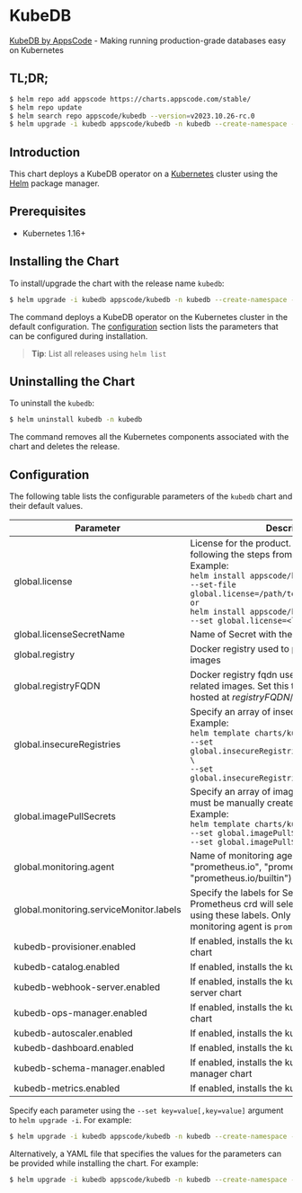 # KubeDB

[KubeDB by AppsCode](https://github.com/kubedb) - Making running production-grade databases easy on Kubernetes

## TL;DR;

```bash
$ helm repo add appscode https://charts.appscode.com/stable/
$ helm repo update
$ helm search repo appscode/kubedb --version=v2023.10.26-rc.0
$ helm upgrade -i kubedb appscode/kubedb -n kubedb --create-namespace --version=v2023.10.26-rc.0
```

## Introduction

This chart deploys a KubeDB operator on a [Kubernetes](http://kubernetes.io) cluster using the [Helm](https://helm.sh) package manager.

## Prerequisites

- Kubernetes 1.16+

## Installing the Chart

To install/upgrade the chart with the release name `kubedb`:

```bash
$ helm upgrade -i kubedb appscode/kubedb -n kubedb --create-namespace --version=v2023.10.26-rc.0
```

The command deploys a KubeDB operator on the Kubernetes cluster in the default configuration. The [configuration](#configuration) section lists the parameters that can be configured during installation.

> **Tip**: List all releases using `helm list`

## Uninstalling the Chart

To uninstall the `kubedb`:

```bash
$ helm uninstall kubedb -n kubedb
```

The command removes all the Kubernetes components associated with the chart and deletes the release.

## Configuration

The following table lists the configurable parameters of the `kubedb` chart and their default values.

|                Parameter                |                                                                                                                                                                              Description                                                                                                                                                                              |                          Default                           |
|-----------------------------------------|-----------------------------------------------------------------------------------------------------------------------------------------------------------------------------------------------------------------------------------------------------------------------------------------------------------------------------------------------------------------------|------------------------------------------------------------|
| global.license                          | License for the product. Get a license by following the steps from [here](https://kubedb.com/docs/latest/setup/install/enterprise#get-a-trial-license). <br> Example: <br> `helm install appscode/kubedb \` <br> `--set-file global.license=/path/to/license/file` <br> `or` <br> `helm install appscode/kubedb \` <br> `--set global.license=<license file content>` | <code>""</code>                                            |
| global.licenseSecretName                | Name of Secret with the license as key.txt key                                                                                                                                                                                                                                                                                                                        | <code>""</code>                                            |
| global.registry                         | Docker registry used to pull KubeDB related images                                                                                                                                                                                                                                                                                                                    | <code>""</code>                                            |
| global.registryFQDN                     | Docker registry fqdn used to pull KubeDB related images. Set this to use docker registry hosted at ${registryFQDN}/${registry}/${image}                                                                                                                                                                                                                               | <code>""</code>                                            |
| global.insecureRegistries               | Specify an array of insecure registries. <br> Example: <br> `helm template charts/kubedb-ops-manager \` <br> `--set global.insecureRegistries[0]=hub.company.com \` <br> `--set global.insecureRegistries[1]=reg.example.com`                                                                                                                                         | <code>[]</code>                                            |
| global.imagePullSecrets                 | Specify an array of imagePullSecrets. Secrets must be manually created in the namespace. <br> Example: <br> `helm template charts/kubedb \` <br> `--set global.imagePullSecrets[0].name=sec0 \` <br> `--set global.imagePullSecrets[1].name=sec1`                                                                                                                     | <code>[]</code>                                            |
| global.monitoring.agent                 | Name of monitoring agent (one of "prometheus.io", "prometheus.io/operator", "prometheus.io/builtin")                                                                                                                                                                                                                                                                  | <code>""</code>                                            |
| global.monitoring.serviceMonitor.labels | Specify the labels for ServiceMonitor. Prometheus crd will select ServiceMonitor using these labels. Only usable when monitoring agent is `prometheus.io/operator`.                                                                                                                                                                                                   | <code>{"monitoring.appscode.com/prometheus":"auto"}</code> |
| kubedb-provisioner.enabled              | If enabled, installs the kubedb-provisioner chart                                                                                                                                                                                                                                                                                                                     | <code>true</code>                                          |
| kubedb-catalog.enabled                  | If enabled, installs the kubedb-catalog chart                                                                                                                                                                                                                                                                                                                         | <code>true</code>                                          |
| kubedb-webhook-server.enabled           | If enabled, installs the kubedb-webhook-server chart                                                                                                                                                                                                                                                                                                                  | <code>true</code>                                          |
| kubedb-ops-manager.enabled              | If enabled, installs the kubedb-ops-manager chart                                                                                                                                                                                                                                                                                                                     | <code>false</code>                                         |
| kubedb-autoscaler.enabled               | If enabled, installs the kubedb-autoscaler chart                                                                                                                                                                                                                                                                                                                      | <code>false</code>                                         |
| kubedb-dashboard.enabled                | If enabled, installs the kubedb-dashboard chart                                                                                                                                                                                                                                                                                                                       | <code>false</code>                                         |
| kubedb-schema-manager.enabled           | If enabled, installs the kubedb-schema-manager chart                                                                                                                                                                                                                                                                                                                  | <code>false</code>                                         |
| kubedb-metrics.enabled                  | If enabled, installs the kubedb-metrics chart                                                                                                                                                                                                                                                                                                                         | <code>false</code>                                         |


Specify each parameter using the `--set key=value[,key=value]` argument to `helm upgrade -i`. For example:

```bash
$ helm upgrade -i kubedb appscode/kubedb -n kubedb --create-namespace --version=v2023.10.26-rc.0 --set global.registry=kubedb
```

Alternatively, a YAML file that specifies the values for the parameters can be provided while
installing the chart. For example:

```bash
$ helm upgrade -i kubedb appscode/kubedb -n kubedb --create-namespace --version=v2023.10.26-rc.0 --values values.yaml
```
